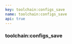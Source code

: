 ```yaml
---
key: toolchain:configs_save
name: toolchain:configs_save
api: true
---
```


### toolchain:configs_save
